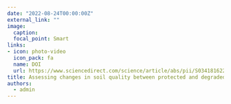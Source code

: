 ```yaml
---
date: "2022-08-24T00:00:00Z"
external_link: ""
image:
  caption: 
  focal_point: Smart
links:
- icon: photo-video
  icon_pack: fa
  name: DOI
  url: https://www.sciencedirect.com/science/article/abs/pii/S0341816222001904
title: Assessing changes in soil quality between protected and degraded forests using digital soil mapping for semiarid oak forests Iran
authors: 
  - admin
---
```

